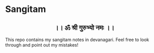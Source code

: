 # Sangitam
<center> <h2>।। ॐ श्री गुरुभ्यो नमः ।।</h2> </center>
This repo contains my sangitam notes in devanagari. Feel free to look through and point out my mistakes!
